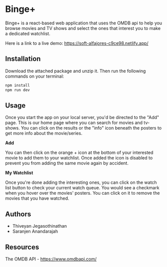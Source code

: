 # Binge+

Binge+ is a react-based web application that uses the OMDB api to help you browse movies and TV shows and select the ones that interest you to make a dedicated watchlist.

Here is a link to a live demo: https://soft-alfajores-c9ce98.netlify.app/

## Installation

Download the attached package and unzip it. Then run the following commands on your terminal:

```bash
npm install
npm run dev
```
## Usage

Once you start the app on your local server, you'd be directed to the "Add" page. This is our home page where you can search for movies and tv-shows. You can click on the results or the "info" icon beneath the posters to get more info about the movie/series.

**Add**

You can then click on the orange + icon at the bottom of your interested movie to add them to your watchlist. Once added the icon is disabled to prevent you from adding the same movie again by accident.

**My Watchlist**

Once you're done adding the interesting ones, you can click on the watch list button to check your current watch queue. You would see a checkmark when you hover over the movies' posters. You can click on it to remove the movies that you have watched.

## Authors

- Thiveyan Jegasothinathan
- Saranjen Anandarajah

## Resources

The OMDB API - https://www.omdbapi.com/



